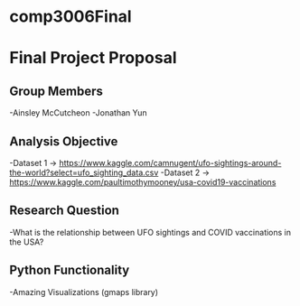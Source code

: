 # comp3006Final

# Final Project Proposal

## Group Members
-Ainsley McCutcheon
-Jonathan Yun

## Analysis Objective
-Dataset 1 -> https://www.kaggle.com/camnugent/ufo-sightings-around-the-world?select=ufo_sighting_data.csv
-Dataset 2 -> https://www.kaggle.com/paultimothymooney/usa-covid19-vaccinations

## Research Question
-What is the relationship between UFO sightings and COVID vaccinations in the USA?

## Python Functionality
-Amazing Visualizations (gmaps library)
